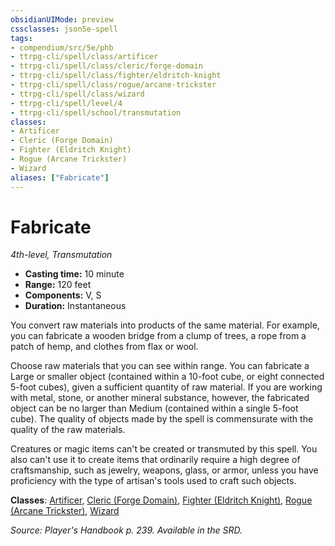 ```yaml
---
obsidianUIMode: preview
cssclasses: json5e-spell
tags:
- compendium/src/5e/phb
- ttrpg-cli/spell/class/artificer
- ttrpg-cli/spell/class/cleric/forge-domain
- ttrpg-cli/spell/class/fighter/eldritch-knight
- ttrpg-cli/spell/class/rogue/arcane-trickster
- ttrpg-cli/spell/class/wizard
- ttrpg-cli/spell/level/4
- ttrpg-cli/spell/school/transmutation
classes:
- Artificer
- Cleric (Forge Domain)
- Fighter (Eldritch Knight)
- Rogue (Arcane Trickster)
- Wizard
aliases: ["Fabricate"]
---
```

# Fabricate
*4th-level, Transmutation*  

- **Casting time:** 10 minute
- **Range:** 120 feet
- **Components:** V, S
- **Duration:** Instantaneous

You convert raw materials into products of the same material. For example, you can fabricate a wooden bridge from a clump of trees, a rope from a patch of hemp, and clothes from flax or wool.

Choose raw materials that you can see within range. You can fabricate a Large or smaller object (contained within a 10-foot cube, or eight connected 5-foot cubes), given a sufficient quantity of raw material. If you are working with metal, stone, or another mineral substance, however, the fabricated object can be no larger than Medium (contained within a single 5-foot cube). The quality of objects made by the spell is commensurate with the quality of the raw materials.

Creatures or magic items can't be created or transmuted by this spell. You also can't use it to create items that ordinarily require a high degree of craftsmanship, such as jewelry, weapons, glass, or armor, unless you have proficiency with the type of artisan's tools used to craft such objects.

**Classes**: [Artificer](/3-Mechanics/CLI/classes/artificer-tce.md), [Cleric (Forge Domain)](/3-Mechanics/CLI/classes/cleric-forge-domain-xge.md), [Fighter (Eldritch Knight)](/3-Mechanics/CLI/classes/fighter-eldritch-knight.md), [Rogue (Arcane Trickster)](/3-Mechanics/CLI/classes/rogue-arcane-trickster.md), [Wizard](/3-Mechanics/CLI/classes/wizard.md)

*Source: Player's Handbook p. 239. Available in the SRD.*